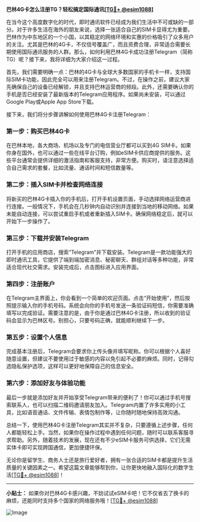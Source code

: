 **巴林4G卡怎么注册TG？轻松搞定国际通讯[[TG💪+ @esim1088](https://t.me/s/esim1088)]**

在当今这个高度数字化的时代，即时通讯软件已经成为我们生活中不可或缺的一部分。对于许多生活在海外的朋友来说，选择一张适合自己的SIM卡显得尤为重要。巴林作为中东地区的一个小国，以其稳定的网络环境和实惠的价格吸引了众多用户的关注。尤其是巴林的4G卡，不仅信号覆盖广，而且资费合理，非常适合需要长期使用国际通讯服务的人群。那么，如何利用巴林4G卡成功注册Telegram（简称TG）呢？接下来，我将详细为大家介绍这一过程。

首先，我们需要明确一点：巴林的4G卡与全球大多数国家的手机卡一样，支持国际SIM卡功能，因此完全可以用来注册Telegram。不过，在操作之前，建议大家先确保自己的设备已经解锁，并且支持巴林运营商的频段。此外，还需要确认你的手机是否已经安装了最新版本的Telegram应用程序。如果尚未安装，可以通过Google Play或Apple App Store下载。

接下来，我们将分步骤讲解如何使用巴林4G卡注册Telegram：

### **第一步：购买巴林4G卡**
在巴林本地，各大商场、机场以及专门的电信营业厅都可以买到4G SIM卡。如果你身在国外，也可以通过一些在线平台订购，例如eSIM卡供应商提供的服务。这些平台通常会提供详细的激活指南和客服支持，非常方便。购买时，请注意选择适合自己需求的套餐，比如流量、通话时间和短信数量等。

### **第二步：插入SIM卡并检查网络连接**
将新买的巴林4G卡插入你的手机后，打开手机设置页面，手动选择网络运营商进行连接。一般情况下，手机会在几秒钟内自动识别并连接到当地的移动网络。如果未能自动连接，可以尝试重启手机或者重新插入SIM卡。确保网络稳定后，就可以开始下一步操作了。

### **第三步：下载并安装Telegram**
打开手机的应用商店，搜索“Telegram”并下载安装。Telegram是一款功能强大的即时通讯工具，它提供了端到端加密消息、秘密聊天、群组对话等多种功能，非常适合现代社交需求。安装完成后，点击图标进入应用界面。

### **第四步：注册账户**
在Telegram主界面上，你会看到一个简单的欢迎页面。点击“开始使用”，然后按照提示输入你的手机号码。系统会向你的手机号发送一条验证码短信，你需要准确填写以完成验证。需要注意的是，由于你是通过巴林4G卡注册，所以收到的验证码会显示为巴林区号。别担心，只要号码正确，就能顺利继续下一步。

### **第五步：设置个人信息**
完成基本注册后，Telegram会要求你上传头像并填写昵称。你可以根据个人喜好随意设置，但建议不要使用过于敏感的内容以免引起不必要的麻烦。同时，记得勾选隐私保护选项，这样可以更好地保障自己的信息安全。

### **第六步：添加好友与体验功能**
最后一步就是添加好友并开始享受Telegram带来的便利了！你可以通过手机号搜索联系人，也可以扫描二维码邀请朋友加入。Telegram内置了许多实用的小工具，比如语音通话、文件传输、表情包制作等，让你随时随地保持高效沟通。

总结一下，使用巴林4G卡注册Telegram其实并不复杂，只要遵循上述步骤，任何人都能轻松上手。当然，如果你在操作过程中遇到任何问题，随时可以联系客服寻求帮助。另外，随着技术的发展，现在还有不少eSIM卡服务可供选择，它们无需实体卡即可实现跨国通信，更加便捷环保。

无论你是留学生、商务人士还是旅行爱好者，拥有一张合适的SIM卡都是提升生活质量的关键因素之一。希望这篇文章能够帮到你，让你更快地融入国际化的数字生活[[TG💪+ @esim1088](https://t.me/s/esim1088)]！

---

**小贴士：** 如果你对巴林4G卡感兴趣，不妨试试eSIM卡吧！它不仅省去了换卡的麻烦，还能同时支持多个国家的网络服务哦！[[TG💪+ @esim1088](https://t.me/s/esim1088)] 

![Image](https://i.postimg.cc/4NQfJmqS/Snipaste-2025-05-13-00-14-12.png)